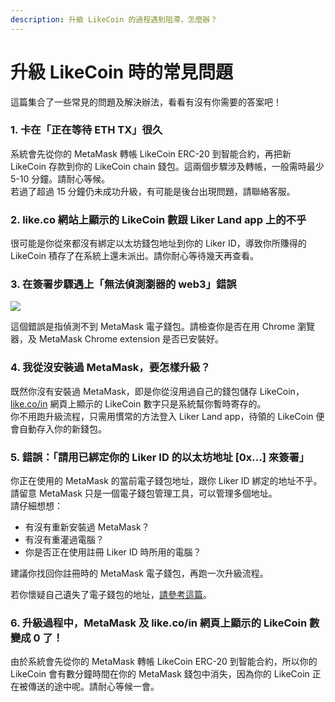 ```yaml
---
description: 升級 LikeCoin 的過程遇到阻滯，怎麼辦？
---
```


# 升級 LikeCoin 時的常見問題

這篇集合了一些常見的問題及解決辦法，看看有沒有你需要的答案吧！

### **1. 卡在「正在等待 ETH TX」很久**

系統會先從你的 MetaMask 轉帳 LikeCoin ERC-20 到智能合約，再把新 LikeCoin 存款到你的 LikeCoin chain 錢包。這兩個步驟涉及轉帳，一般需時最少 5-10 分鐘。請耐心等候。  
若過了超過 15 分鐘仍未成功升級，有可能是後台出現問題，請聯絡客服。

### **2. like.co 網站上顯示的 LikeCoin 數跟 Liker Land app 上的不乎**

很可能是你從來都沒有綁定以太坊錢包地址到你的 Liker ID，導致你所賺得的 LikeCoin 積存了在系統上還未派出。請你耐心等待幾天再查看。

### **3. 在簽署步驟遇上「無法偵測瀏器的 web3」錯誤**

![](https://downloads.intercomcdn.com/i/o/167930845/5bbcd0c707fba633a6b18be7/image.png)

這個錯誤是指偵測不到 MetaMask 電子錢包。請檢查你是否在用 Chrome 瀏覽器，及 MetaMask Chrome extension 是否已安裝好。

### **4. 我從沒安裝過 MetaMask，要怎樣升級？**

既然你沒有安裝過 MetaMask，即是你從沒用過自己的錢包儲存 LikeCoin， [like.co/in](http://like.co/in) 網頁上顯示的 LikeCoin 數字只是系統幫你暫時寄存的。  
你不用跑升級流程，只需用慣常的方法登入 Liker Land app，待領的 LikeCoin 便會自動存入你的新錢包。

### **5. 錯誤：「請用已綁定你的 Liker ID 的以太坊地址 \[0x...\] 來簽署」**

你正在使用的 MetaMask 的當前電子錢包地址，跟你 Liker ID 綁定的地址不乎。請留意 MetaMask 只是一個電子錢包管理工具，可以管理多個地址。  
請仔細想想：

* 有沒有重新安裝過 MetaMask？
* 有沒有重灌過電腦？
* 你是否正在使用註冊 Liker ID 時所用的電腦？

建議你找回你註冊時的 MetaMask 電子錢包，再跑一次升級流程。

若你懷疑自己遺失了電子錢包的地址，[請參考這篇](https://help.like.co/en/articles/3498662-%E6%88%91%E9%81%BA%E5%A4%B1%E4%BA%86%E5%8A%A9%E8%A8%98%E8%A9%9E-seed-phrase-%E5%8F%8A%E7%A7%81%E9%91%B0-%E6%9C%89%E5%85%B6%E4%BB%96%E6%96%B9%E6%B3%95%E6%81%A2%E5%BE%A9%E9%8C%A2%E5%8C%85%E5%97%8E)。

### **6. 升級過程中，MetaMask 及 like.co/in 網頁上顯示的 LikeCoin 數變成 0 了！**

由於系統會先從你的 MetaMask 轉帳 LikeCoin ERC-20 到智能合約，所以你的 LikeCoin 會有數分鐘時間在你的 MetaMask 錢包中消失，因為你的 LikeCoin 正在被傳送的途中呢。請耐心等候一會。

